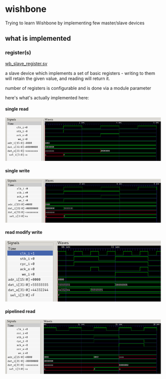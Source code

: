 # wishbone
Trying to learn Wishbone by implementing few master/slave devices

## what is implemented

### register(s)

[wb_slave_register.sv](wb_slave_register.sv)

a slave device which implements a set of basic registers - writing to them will retain the given value, and reading will return it.

number of registers is configurable and is done via a module parameter

here's what's actually implemented here:

#### single read

![single read](one_single_read.png)

#### single write

![single write](one_single_write.png)

#### read modify write

![read modify write](read_modify_write.png)

#### pipelined read

![pipelined read](pipelined_read.png)
